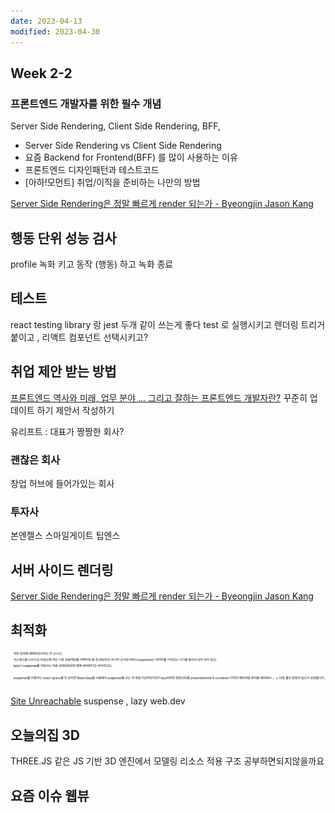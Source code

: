 ```yaml
---
date: 2023-04-13
modified: 2023-04-30
---
```


## Week 2-2

### 프론트엔드 개발자를 위한 필수 개념

Server Side Rendering, Client Side Rendering, BFF,

- Server Side Rendering vs Client Side Rendering
- 요즘 Backend for Frontend(BFF) 를 많이 사용하는 이유
- 프론트엔드 디자인패턴과 테스트코드
- [아하!모먼트] 취업/이직을 준비하는 나만의 방법

[Server Side Rendering은 정말 빠르게 render 되는가 - Byeongjin Jason Kang](https://jasonkang14.github.io/nextjs/is-server-side-rendering-really-faster)

## 행동 단위 성능 검사

profile 녹화 키고 동작 (행동) 하고 녹화 종료

## 테스트

react testing library 랑 jest 두개 같이 쓰는게 좋다
test 로 실행시키고
렌더링 트리거 붙이고 , 리액트 컴포넌트 선택시키고?

## 취업 제안 받는 방법

[프론트엔드 역사와 미래, 업무 분야 ... 그리고 잘하는 프론트엔드 개발자란?](https://velog.io/@teo/frontend)
꾸준히 업데이트 하기
제안서 작성하기

유리프트 : 대표가 짱짱한 회사?

### 괜찮은 회사

창업 허브에 들어가있는 회사

### 투자사

본엔젤스
스마일게이트
팁엔스

## 서버 사이드 렌더링

[Server Side Rendering은 정말 빠르게 render 되는가 - Byeongjin Jason Kang](https://jasonkang14.github.io/nextjs/is-server-side-rendering-really-faster)

## 최적화

![](file/Week-2-2.png)

[Site Unreachable](https://web.dev/code-splitting-suspense/)
suspense , lazy
web.dev

## 오늘의집 3D

THREE.JS 같은 JS 기반 3D 엔진에서 모델링 리소스 적용 구조 공부하면되지않을까요

## 요즘 이슈 웹뷰
